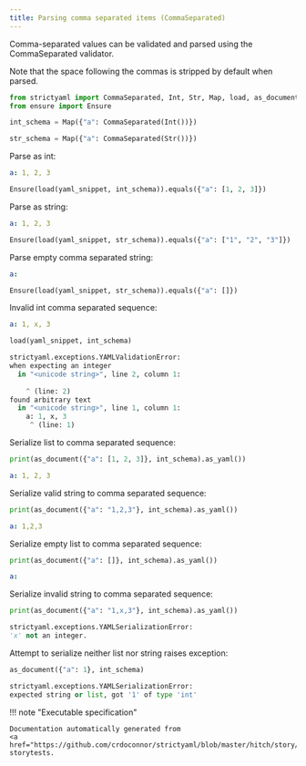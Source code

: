```yaml
---
title: Parsing comma separated items (CommaSeparated)
---
```



Comma-separated values can be validated and parsed
using the CommaSeparated validator.

Note that the space following the commas is stripped by
default when parsed.




```python
from strictyaml import CommaSeparated, Int, Str, Map, load, as_document
from ensure import Ensure

int_schema = Map({"a": CommaSeparated(Int())})

str_schema = Map({"a": CommaSeparated(Str())})

```



Parse as int:

```yaml
a: 1, 2, 3

```


```python
Ensure(load(yaml_snippet, int_schema)).equals({"a": [1, 2, 3]})

```




Parse as string:

```yaml
a: 1, 2, 3

```


```python
Ensure(load(yaml_snippet, str_schema)).equals({"a": ["1", "2", "3"]})

```




Parse empty comma separated string:

```yaml
a: 

```


```python
Ensure(load(yaml_snippet, str_schema)).equals({"a": []})

```




Invalid int comma separated sequence:

```yaml
a: 1, x, 3

```


```python
load(yaml_snippet, int_schema)
```


```python
strictyaml.exceptions.YAMLValidationError:
when expecting an integer
  in "<unicode string>", line 2, column 1:
    
    ^ (line: 2)
found arbitrary text
  in "<unicode string>", line 1, column 1:
    a: 1, x, 3
     ^ (line: 1)
```




Serialize list to comma separated sequence:


```python
print(as_document({"a": [1, 2, 3]}, int_schema).as_yaml())

```

```yaml
a: 1, 2, 3
```




Serialize valid string to comma separated sequence:


```python
print(as_document({"a": "1,2,3"}, int_schema).as_yaml())

```

```yaml
a: 1,2,3
```




Serialize empty list to comma separated sequence:


```python
print(as_document({"a": []}, int_schema).as_yaml())

```

```yaml
a:
```




Serialize invalid string to comma separated sequence:


```python
print(as_document({"a": "1,x,3"}, int_schema).as_yaml())

```


```python
strictyaml.exceptions.YAMLSerializationError:
'x' not an integer.
```




Attempt to serialize neither list nor string raises exception:


```python
as_document({"a": 1}, int_schema)

```


```python
strictyaml.exceptions.YAMLSerializationError:
expected string or list, got '1' of type 'int'
```







!!! note "Executable specification"

    Documentation automatically generated from 
    <a href="https://github.com/crdoconnor/strictyaml/blob/master/hitch/story/commaseparated.story">commaseparated.story
    storytests.
